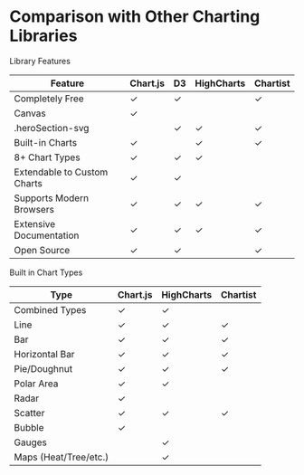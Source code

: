 # Comparison with Other Charting Libraries

Library Features

| Feature                     | Chart.js | D3      | HighCharts | Chartist |
| --------------------------- | -------- | ------- | ---------- | -------- |
| Completely Free             | &check;  | &check; |            | &check;  |
| Canvas                      | &check;  |         |            |          |
| .heroSection-svg            |          | &check; | &check;    | &check;  |
| Built-in Charts             | &check;  |         | &check;    | &check;  |
| 8+ Chart Types              | &check;  | &check; | &check;    |          |
| Extendable to Custom Charts | &check;  | &check; |            |          |
| Supports Modern Browsers    | &check;  | &check; | &check;    | &check;  |
| Extensive Documentation     | &check;  | &check; | &check;    | &check;  |
| Open Source                 | &check;  | &check; |            | &check;  |

Built in Chart Types

| Type                  | Chart.js | HighCharts | Chartist |
| --------------------- | -------- | ---------- | -------- |
| Combined Types        | &check;  | &check;    |          |
| Line                  | &check;  | &check;    | &check;  |
| Bar                   | &check;  | &check;    | &check;  |
| Horizontal Bar        | &check;  | &check;    | &check;  |
| Pie/Doughnut          | &check;  | &check;    | &check;  |
| Polar Area            | &check;  | &check;    |          |
| Radar                 | &check;  |            |          |
| Scatter               | &check;  | &check;    | &check;  |
| Bubble                | &check;  |            |          |
| Gauges                |          | &check;    |          |
| Maps (Heat/Tree/etc.) |          | &check;    |          |
